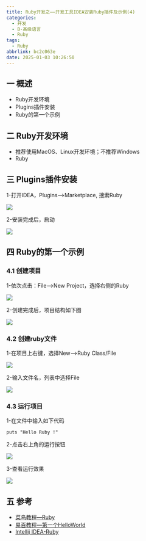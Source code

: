 ```yaml
---
title: Ruby开发之——开发工具IDEA安装Ruby插件及示例(4)
categories:
  - 开发
  - B-高级语言
  - Ruby
tags:
  - Ruby
abbrlink: bc2c063e
date: 2025-01-03 10:26:50
---
```

## 一 概述

* Ruby开发环境
* Plugins插件安装
* Ruby的第一个示例

<!--more-->

## 二 Ruby开发环境

* 推荐使用MacOS、Linux开发环境；不推荐Windows
* Ruby

## 三 Plugins插件安装

1-打开IDEA，Plugins—>Marketplace, 搜索Ruby

![][1]

2-安装完成后，启动

![][2]

## 四 Ruby的第一个示例

### 4.1 创建项目

1-依次点击：File—>New Project，选择右侧的Ruby

![][3]

2-创建完成后，项目结构如下图

![][4]

### 4.2 创建ruby文件

1-在项目上右键，选择New—>Ruby Class/File

![][5]

2-输入文件名，列表中选择File

![][6]

### 4.3 运行项目

1-在文件中输入如下代码

```
puts "Hello Ruby !"
```

2-点击右上角的运行按钮

![][7]

3-查看运行效果

![][8]

## 五 参考

* [菜鸟教程—Ruby](https://www.runoob.com/ruby/ruby-tutorial.html)
* [易百教程—第一个HelloWorld](https://www.yiibai.com/ruby/helloworld.html)
* [Intellij IDEA-Ruby](https://www.jetbrains.com/help/idea/2024.1/ruby-plugin.html)





[1]:https://cdn.jsdelivr.net/gh/PGzxc/CDN/blog-ruby/ruby-4-plugin-search-1.png
[2]:https://cdn.jsdelivr.net/gh/PGzxc/CDN/blog-ruby/ruby-4-plugin-start-2.png
[3]:https://cdn.jsdelivr.net/gh/PGzxc/CDN/blog-ruby/ruby-4-project-create-3.png
[4]:https://cdn.jsdelivr.net/gh/PGzxc/CDN/blog-ruby/ruby-4-project-struct-4.png
[5]:https://cdn.jsdelivr.net/gh/PGzxc/CDN/blog-ruby/ruby-4-file-create-5.png
[6]:https://cdn.jsdelivr.net/gh/PGzxc/CDN/blog-ruby/ruby-4-file-hello-6.png
[7]:https://cdn.jsdelivr.net/gh/PGzxc/CDN/blog-ruby/ruby-4-file-run-7.png
[8]:https://cdn.jsdelivr.net/gh/PGzxc/CDN/blog-ruby/ruby-4-file-run-view-8.png
